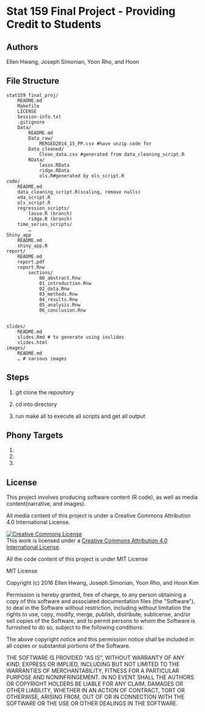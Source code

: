 # Stat 159 Final Project - Providing Credit to Students

## Authors

Ellen Hwang, Joseph Simonian, Yoon Rho, and Hoon 

## File Structure

```
stat159_final_proj/
	README.md
	Makefile	
	LICENSE
	Session-info.txt
	.gitignore
	Data/
		README.md
		Data_raw/
			MERGED2014_15_PP.csv #have unzip code for 
		Data_cleaned/
			Clean_data.csv #generated from data_cleaning_script.R
		RData/
			lasso.RData
			ridge.RData
			ols.R#generated by ols_script.R
code/
	README.md
	data_cleaning_script.R(scaling, remove nulls)
	eda_script.R
	ols_script.R 
	regression_scripts/
		lasso.R (branch)
		ridge.R (branch)
	time_series_scripts/
		…
Shiny_app
	README.md
	shiny_app.R
report/
	README.md
	report.pdf
	report.Rnw
		sections/
			00_abstract.Rnw
			01_introduction.Rnw
			02_data.Rnw
			03_methods.Rnw
			04_results.Rnw
			05_analysis.Rnw
			06_conclusion.Rnw


slides/
	README.md
	slides.Rmd # to generate using ioslides
	slides.html
images/
	README.md
	… # various images
```

## Steps

1. git clone the repository

2. cd into directory

3. run make all to execute all scripts and get all output

## Phony Targets

1. 
2. 
3. 


## License

This project involves producing software content (R code), as well as media content(narrative, and images).

All media content of this project is under a Creative Commons Attribution 4.0 International License. 


<a rel="license" href="http://creativecommons.org/licenses/by/4.0/"><img alt="Creative Commons License" style="border-width:0" src="https://i.creativecommons.org/l/by/4.0/88x31.png" /></a><br />This work is licensed under a <a rel="license" href="http://creativecommons.org/licenses/by/4.0/">Creative Commons Attribution 4.0 International License</a>.


All the code content of this project is under MIT License

MIT License

Copyright (c) 2016 Ellen Hwang, Joseph Simonian, Yoon Rho, and Hoon Kim

Permission is hereby granted, free of charge, to any person obtaining a copy
of this software and associated documentation files (the "Software"), to deal
in the Software without restriction, including without limitation the rights
to use, copy, modify, merge, publish, distribute, sublicense, and/or sell
copies of the Software, and to permit persons to whom the Software is
furnished to do so, subject to the following conditions:

The above copyright notice and this permission notice shall be included in all
copies or substantial portions of the Software.

THE SOFTWARE IS PROVIDED "AS IS", WITHOUT WARRANTY OF ANY KIND, EXPRESS OR
IMPLIED, INCLUDING BUT NOT LIMITED TO THE WARRANTIES OF MERCHANTABILITY,
FITNESS FOR A PARTICULAR PURPOSE AND NONINFRINGEMENT. IN NO EVENT SHALL THE
AUTHORS OR COPYRIGHT HOLDERS BE LIABLE FOR ANY CLAIM, DAMAGES OR OTHER
LIABILITY, WHETHER IN AN ACTION OF CONTRACT, TORT OR OTHERWISE, ARISING FROM,
OUT OF OR IN CONNECTION WITH THE SOFTWARE OR THE USE OR OTHER DEALINGS IN THE
SOFTWARE.


